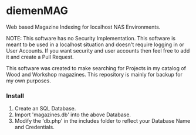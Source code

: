# diemenMAG
Web based Magazine Indexing for localhost NAS Environments.

NOTE: This software has no Security Implementation. This software is meant to be used in a localhost situation and doesn't require logging in or User Accounts. If you want security and user accounts then feel free to add it and create a Pull Request.

This software was created to make searching for Projects in my catalog of Wood and Workshop magazines. This repository is mainly for backup for my own purposes.

### Install
1. Create an SQL Database.
2. Import 'magazines.db' into the above Database.
3. Modify the 'db.php' in the includes folder to reflect your Database Name and Credentials.
